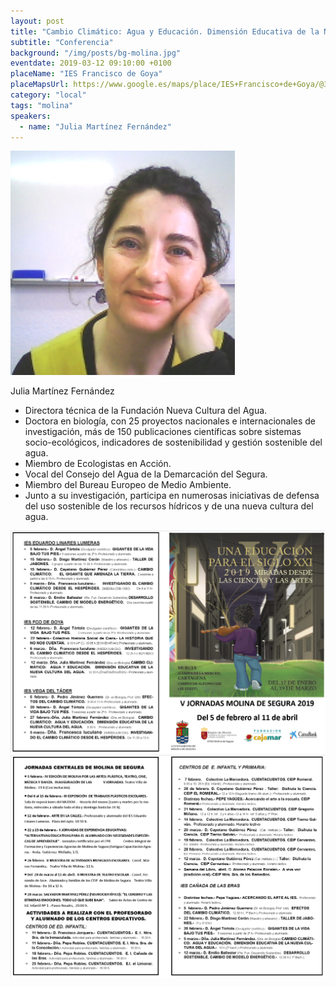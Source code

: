 ```yaml
---
layout: post
title: "Cambio Climático: Agua y Educación. Dimensión Educativa de la Nueva Cultura del Agua"
subtitle: "Conferencia"
background: "/img/posts/bg-molina.jpg"
eventdate: 2019-03-12 09:10:00 +0100
placeName: "IES Francisco de Goya"
placeMapsUrl: https://www.google.es/maps/place/IES+Francisco+de+Goya/@38.0597903,-1.2145567,17z/data=!3m1!4b1!4m5!3m4!1s0xd6478aa899dea47:0xca339e5cf9611bf2!8m2!3d38.0597861!4d-1.212368
category: "local"
tags: "molina"
speakers:
  - name: "Julia Martínez Fernández"
---
```

![cartel](/img/posts/juliajpeg.jpg)  

Julia Martínez Fernández  

- Directora técnica de la Fundación Nueva Cultura del Agua.    
- Doctora en biología, con 25 proyectos nacionales e internacionales de investigación, más de 150 publicaciones científicas sobre sistemas socio-ecológicos, indicadores de  sostenibilidad y gestión sostenible del agua.  
- Miembro de Ecologistas en Acción.    
- Vocal del Consejo del Agua de la Demarcación del Segura.    
- Miembro del Bureau Europeo de Medio Ambiente.  
- Junto a su investigación, participa en numerosas iniciativas de defensa del uso sostenible de los recursos hídricos y de una nueva cultura del agua.

![cartel](/img/posts/1folletomolina.png)
![cartel](/img/posts/2folletomolina.png)

